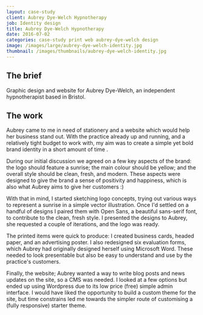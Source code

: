 ```yaml
---
layout: case-study
client: Aubrey Dye-Welch Hypnotherapy
job: Identity design
title: Aubrey Dye-Welch Hypnotherapy
date: 2016-07-02
categories: case-study print web aubrey-dye-welch design
image: /images/large/aubrey-dye-welch-identity.jpg
thumbnail: /images/thumbnails/aubrey-dye-welch-identity.jpg
---
```

## The brief
Graphic design and website for Aubrey Dye-Welch, an independent hypnotherapist based in Bristol.

## The work
Aubrey came to me in need of stationery and a website which would help her business stand out. With the practice already up and running, and a relatively tight budget to work with, my aim was to create a simple yet bold brand identity in a short amount of time .

During our initial discussion we agreed on a few key aspects of the brand: the logo should feature a sunrise; the main colour should be yellow; and the overall style should be clean, fresh, and modern. These aspects were designed to give the brand a sense of positivity and happiness, which is also what Aubrey aims to give her customers :)

With that in mind, I started sketching logo concepts, trying out various ways to represent a sunrise in a simple vector illustration. Once I'd settled on a handful of designs I paired them with Open Sans, a beautiful sans-serif font, to contribute to the clean, fresh style. I presented the designs to Aubrey, she requested a couple of iterations, and the logo was ready.

The printed items were quick to produce: I created business cards, headed paper, and an advertising poster. I also redesigned six evaluation forms, which Aubrey had originally designed herself using Microsoft Word. These needed to look presentable but also be easy to understand and use by the practice's customers.

Finally, the website; Aubrey wanted a way to write blog posts and news updates on the site, so a CMS was needed. I looked at a few options but ended up using Wordpress due to its low price (free) simple admin interface. I would have liked the opportunity to build a custom theme for the site, but time constrains led me towards the simpler route of customising a (fully responsive) starter theme.
